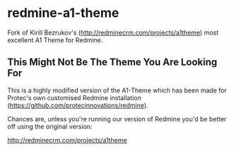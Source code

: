 redmine-a1-theme
================

Fork of Kirill Bezrukov's (http://redminecrm.com/projects/a1theme) most
excellent A1 Theme for Redmine.

This Might Not Be The Theme You Are Looking For
-----------------------------------------------

This is a highly modified version of the A1-Theme which has been made for
Protec's own customised Redmine installation
(https://github.com/protecinnovations/redmine).

Chances are, unless you're running our version of Redmine you'd be better
off using the original version:

http://redminecrm.com/projects/a1theme



